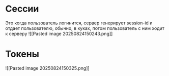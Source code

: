 # Сессии

Это когда пользователь логинится, сервер генерирует session-id и отдает пользователю, обычно, в куках, потом пользователь с ним ходит к серверу
![[Pasted image 20250824150243.png]]
# Токены
![[Pasted image 20250824150325.png]]